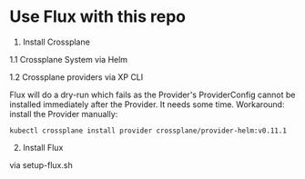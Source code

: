 # Use Flux with this repo

1. Install Crossplane

1.1 Crossplane System via Helm

1.2 Crossplane providers via XP CLI

Flux will do a dry-run which fails as the Provider's ProviderConfig cannot be installed immediately after the Provider.
It needs some time. Workaround: install the Provider manually:
```
kubectl crossplane install provider crossplane/provider-helm:v0.11.1
```

2. Install Flux


via setup-flux.sh

